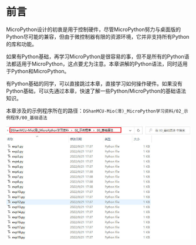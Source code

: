 # 前言

MicroPython设计的初衷是用于控制硬件，尽管MicroPython努力与桌面版的Python尽可能的兼容，但由于微控制器有限的资源环境，它并非支持所有Python的库和功能。

如果有Python基础，再学习MicroPython是很容易的事，但不是所有的Python语法都适用于MicroPython，这点要尤为注意。本章讲解的Python语法，同时适用于Python和MicroPython。

有Python基础的同学，可以直接跳过本章，直接学习如何操作硬件。如果没有Python基础，可以先通过本章，快速了解一些Python/MicroPython的基础语法知识。

本章涉及的示例程序所在的路径：`DShanMCU-Mio(澪)_MicroPython学习资料/02_示例程序/00_基础语法`

![DShanMCU-Mio_MicroPython_chapter3-1_images_001](_images/chapter3_images/DShanMCU-Mio_MicroPython_chapter3-1_images_001.jpg)
